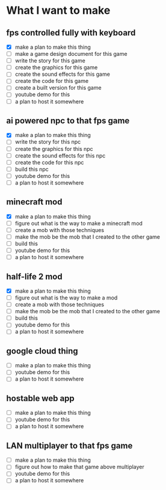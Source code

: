 # What I want to make

## fps controlled fully with keyboard

- [X] make a plan to make this thing
- [ ] make a game design document for this game
- [ ] write the story for this game
- [ ] create the graphics for this game
- [ ] create the sound effects for this game
- [ ] create the code for this game
- [ ] create a built version for this game
- [ ] youtube demo for this
- [ ] a plan to host it somewhere

## ai powered npc to that fps game

- [X] make a plan to make this thing
- [ ] write the story for this npc 
- [ ] create the graphics for this npc
- [ ] create the sound effects for this npc
- [ ] create the code for this npc
- [ ] build this npc
- [ ] youtube demo for this
- [ ] a plan to host it somewhere

## minecraft mod

- [X] make a plan to make this thing
- [ ] figure out what is the way to make a minecraft mod
- [ ] create a mob with those techniques
- [ ] make the mob be the mob that I created to the other game
- [ ] build this
- [ ] youtube demo for this
- [ ] a plan to host it somewhere

## half-life 2 mod

- [X] make a plan to make this thing
- [ ] figure out what is the way to make a mod
- [ ] create a mob with those techniques
- [ ] make the mob be the mob that I created to the other game
- [ ] build this
- [ ] youtube demo for this
- [ ] a plan to host it somewhere

## google cloud thing

- [ ] make a plan to make this thing
- [ ] youtube demo for this
- [ ] a plan to host it somewhere

## hostable web app

- [ ] make a plan to make this thing
- [ ] youtube demo for this
- [ ] a plan to host it somewhere

## LAN multiplayer to that fps game

- [ ] make a plan to make this thing
- [ ] figure out how to make that game above multiplayer
- [ ] youtube demo for this
- [ ] a plan to host it somewhere
